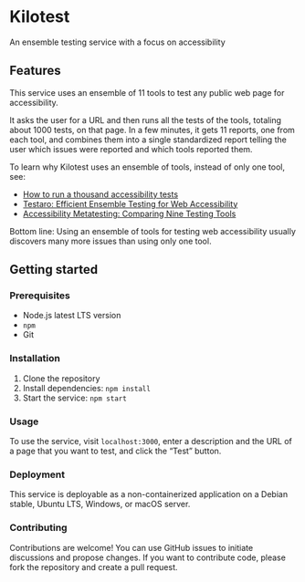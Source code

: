 # Kilotest

An ensemble testing service with a focus on accessibility

## Features

This service uses an ensemble of 11 tools to test any public web page for accessibility.

It asks the user for a URL and then runs all the tests of the tools, totaling about 1000 tests, on that page. In a few minutes, it gets 11 reports, one from each tool, and combines them into a single standardized report telling the user which issues were reported and which tools reported them.

To learn why Kilotest uses an ensemble of tools, instead of only one tool, see:
- [How to run a thousand accessibility tests](https://medium.com/cvs-health-tech-blog/how-to-run-a-thousand-accessibility-tests-63692ad120c3)
- [Testaro: Efficient Ensemble Testing for Web Accessibility](https://arxiv.org/abs/2309.10167)
- [Accessibility Metatesting: Comparing Nine Testing Tools](https://arxiv.org/abs/2304.07591)

Bottom line: Using an ensemble of tools for testing web accessibility usually discovers many more issues than using only one tool.

## Getting started

### Prerequisites

- Node.js latest LTS version
- `npm`
- Git

### Installation

1. Clone the repository
2. Install dependencies: `npm install`
3. Start the service: `npm start`

### Usage

To use the service, visit `localhost:3000`, enter a description and the URL of a page that you want to test, and click the “Test” button.

### Deployment

This service is deployable as a non-containerized application on a Debian stable, Ubuntu LTS, Windows, or macOS server.

### Contributing

Contributions are welcome! You can use GitHub issues to initiate discussions and propose changes. If you want to contribute code, please fork the repository and create a pull request.
